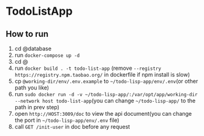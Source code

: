 # TodoListApp

## How to run

1. cd @database
2. run `docker-compose up -d`
3. cd @
4. run `docker build . -t todo-list-app` (remove `--registry https://registry.npm.taobao.org/` in dockerfile if npm
   install is slow)
5. cp `@working-dir/env/.env.example` to `~/todo-lisp-app/env/.env`(or other path you like)
6. run `sudo docker run -d -v ~/todo-lisp-app/:/var/opt/app/working-dir --network host todo-list-app`(you can
   change `~/todo-lisp-app/` to the path in prev step)
7. open `http://HOST:3009/doc` to view the api document(you can change the port in `~/todo-lisp-app/env/.env` file)
8. call `GET /init-user` in doc before any request 


